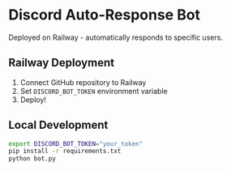 # Discord Auto-Response Bot

Deployed on Railway - automatically responds to specific users.

## Railway Deployment

1. Connect GitHub repository to Railway
2. Set `DISCORD_BOT_TOKEN` environment variable
3. Deploy!

## Local Development

```bash
export DISCORD_BOT_TOKEN="your_token"
pip install -r requirements.txt
python bot.py
